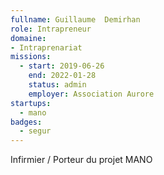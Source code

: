 ```yaml
---
fullname: Guillaume  Demirhan
role: Intrapreneur 
domaine: 
- Intraprenariat
missions:
  - start: 2019-06-26
    end: 2022-01-28
    status: admin
    employer: Association Aurore
startups:
  - mano
badges:
  - segur
---
```


Infirmier / Porteur du projet MANO 
